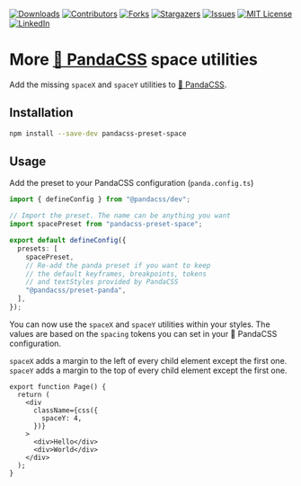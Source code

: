 [![Downloads][npm-shield]][npm-url]
[![Contributors][contributors-shield]][contributors-url]
[![Forks][forks-shield]][forks-url]
[![Stargazers][stars-shield]][stars-url]
[![Issues][issues-shield]][issues-url]
[![MIT License][license-shield]][license-url]
[![LinkedIn][linkedin-shield]][linkedin-url]

# More [🐼 PandaCSS](https://panda-css.com/) space utilities

Add the missing `spaceX` and `spaceY` utilities to [🐼 PandaCSS](https://panda-css.com/).

## Installation

```bash
npm install --save-dev pandacss-preset-space
```

## Usage

Add the preset to your PandaCSS configuration (`panda.config.ts`)

```ts
import { defineConfig } from "@pandacss/dev";

// Import the preset. The name can be anything you want
import spacePreset from "pandacss-preset-space";

export default defineConfig({
  presets: [
    spacePreset,
    // Re-add the panda preset if you want to keep
    // the default keyframes, breakpoints, tokens
    // and textStyles provided by PandaCSS
    "@pandacss/preset-panda",
  ],
});
```

You can now use the `spaceX` and `spaceY` utilities within your styles. The values are based on the `spacing` tokens you can set in your 🐼 PandaCSS configuration.

`spaceX` adds a margin to the left of every child element except the first one. `spaceY` adds a margin to the top of every child element except the first one.

```tsx
export function Page() {
  return (
    <div
      className={css({
        spaceY: 4,
      })}
    >
      <div>Hello</div>
      <div>World</div>
    </div>
  );
}
```

[contributors-shield]: https://img.shields.io/github/contributors/milandekruijf/pandacss-preset-space.svg?style=for-the-badge
[contributors-url]: https://github.com/milandekruijf/pandacss-preset-space/graphs/contributors
[forks-shield]: https://img.shields.io/github/forks/milandekruijf/pandacss-preset-space.svg?style=for-the-badge
[forks-url]: https://github.com/milandekruijf/pandacss-preset-space/network/members
[stars-shield]: https://img.shields.io/github/stars/milandekruijf/pandacss-preset-space.svg?style=for-the-badge
[stars-url]: https://github.com/milandekruijf/pandacss-preset-space/stargazers
[issues-shield]: https://img.shields.io/github/issues/milandekruijf/pandacss-preset-space.svg?style=for-the-badge
[issues-url]: https://github.com/milandekruijf/pandacss-preset-space/issues
[license-shield]: https://img.shields.io/github/license/milandekruijf/pandacss-preset-space.svg?style=for-the-badge
[license-url]: https://github.com/milandekruijf/pandacss-preset-space/blob/main/LICENSE
[linkedin-shield]: https://img.shields.io/badge/-LinkedIn-black.svg?style=for-the-badge&logo=linkedin&colorB=555
[linkedin-url]: https://www.linkedin.com/in/milandekruijf
[npm-shield]: https://img.shields.io/npm/dw/pandacss-preset-space?style=for-the-badge
[npm-url]: https://www.npmjs.com/package/pandacss-preset-space
